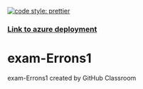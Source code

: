 [![code style: prettier](https://img.shields.io/badge/code_style-prettier-ff69b4.svg?style=flat-square)](https://github.com/prettier/prettier)


### [Link to azure deployment](https://pg6301-exam.azurewebsites.net/)


# exam-Errons1
exam-Errons1 created by GitHub Classroom
